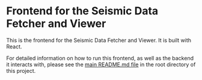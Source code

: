 # Frontend for the Seismic Data Fetcher and Viewer

This is the frontend for the Seismic Data Fetcher and Viewer. It is built with React.

For detailed information on how to run this frontend, as well as the backend it interacts with, please see the [main README.md file](../README.md) in the root directory of this project.